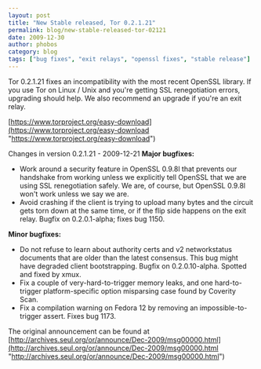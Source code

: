 ```yaml
---
layout: post
title: "New Stable released, Tor 0.2.1.21"
permalink: blog/new-stable-released-tor-02121
date: 2009-12-30
author: phobos
category: blog
tags: ["bug fixes", "exit relays", "openssl fixes", "stable release"]
---
```


Tor 0.2.1.21 fixes an incompatibility with the most recent OpenSSL
library. If you use Tor on Linux / Unix and you're getting SSL
renegotiation errors, upgrading should help. We also recommend an
upgrade if you're an exit relay.

[https://www.torproject.org/easy-download](https://www.torproject.org/easy-download "https://www.torproject.org/easy-download")

Changes in version 0.2.1.21 - 2009-12-21
**Major bugfixes:**

- Work around a security feature in OpenSSL 0.9.8l that prevents our
 handshake from working unless we explicitly tell OpenSSL that we
 are using SSL renegotiation safely. We are, of course, but OpenSSL
 0.9.8l won't work unless we say we are.
- Avoid crashing if the client is trying to upload many bytes and the
 circuit gets torn down at the same time, or if the flip side
 happens on the exit relay. Bugfix on 0.2.0.1-alpha; fixes bug 1150.

**Minor bugfixes:**

- Do not refuse to learn about authority certs and v2 networkstatus
 documents that are older than the latest consensus. This bug might
 have degraded client bootstrapping. Bugfix on 0.2.0.10-alpha.
 Spotted and fixed by xmux.
- Fix a couple of very-hard-to-trigger memory leaks, and one hard-to-
 trigger platform-specific option misparsing case found by Coverity
 Scan.
- Fix a compilation warning on Fedora 12 by removing an impossible-to-
 trigger assert. Fixes bug 1173.

The original announcement can be found at [http://archives.seul.org/or/announce/Dec-2009/msg00000.html](http://archives.seul.org/or/announce/Dec-2009/msg00000.html "http://archives.seul.org/or/announce/Dec-2009/msg00000.html")

